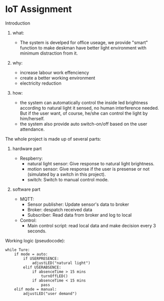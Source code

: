 # IoT Assignment

Introduction

1. what: 

    - The system is develped for office useage, we provide "smart" function to make deskman have better light environment with minimum distraction from it.

2. why:

    - increase labour work effenciency
    - create a better working environment
    - electricity reduction

3. how: 

    - the system can automatically control the inside led brightness according to natural light it sensed, no human interference needed. But if the user want, of course, he/she can control the light by him/herself. 
    - the system also provide auto switch-on/off based on the user attendance.


The whole project is made up of several parts:

1. hardware part
    - Respberry:
        - natural light sensor: Give response to natural light brightness.
        - motion sensor: Give response if the user is presense or not (simulated by a switch in this project).
        - switch: Switch to manual control mode.

2. software part
    - MQTT:
        - Sensor publisher: Update sensor's data to broker
        - Broker: despatch received data 
        - Subscriber: Read data from broker and log to local
    - Control:
        - Main control script: read local data and make decision every 3 seconds.


Working logic (pseudocode):

    while Ture:
        if mode = auto:
            if USERPRESENCE:
                adjustLED("natural light")
            elif USERABSENCE:
                if absenceTime > 15 mins
                    turnOffLED()
                if absenceTime < 15 mins
                    pass
        elif mode = manual:
            adjustLED("user demand")



